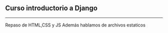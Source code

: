 ## Curso introductorio a Django

----

Repaso de HTML,CSS y JS 
Además hablamos de archivos estaticos
